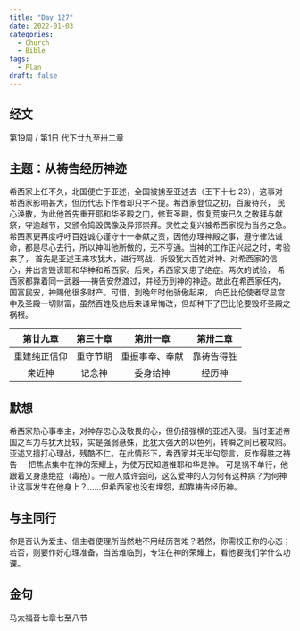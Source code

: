 ```yaml
---
title: "Day 127"
date: 2022-01-03
categories:
  - Church
  - Bible
tags:
  - Plan
draft: false
---
```


## 经文
第19周 / 第1日 代下廿九至卅二章

## 主题：从祷告经历神迹
希西家上任不久，北国便亡于亚述，全国被掳至亚述去（王下十七  23），这事对希西家影响甚大，但历代志下作者却只字不提。希西家登位之初，百废待兴，
民心涣散，为此他首先重开耶和华圣殿之门，修茸圣殿，恢复荒废已久之敬拜与献祭，守逾越节，又颁令捣毁偶像及异邦崇拜。灵性之复兴被希西家视为当务之急。
希西家更再度呼吁百姓诚心谨守十一奉献之责，因他办理神殿之事，遵守律法诫命，都是尽心去行，所以神叫他所做的，无不亨通。当神的工作正兴起之时，考验来了，
首先是亚述王来攻犹大，进行骂战，拆毁犹大百姓对神、对希西家的信心，并出言毁谤耶和华神和希西家。后来，希西家又患了绝症。两次的试验，
希西家都靠着同一武器──祷告安然渡过，并经历到神的神迹。故此在希西家任内，国富民安，神赐他很多财产。可惜，到晚年时他骄傲起来，
向巴比伦使者尽显宫中及圣殿一切财富，虽然百姓及他后来谦卑悔改，但却种下了巴比伦要毁坏圣殿之祸根。

| 第廿九章   | 第三十章 | 第卅一章    | 第卅二章  |
| :------: | :----: | :-------: | :-----: |
| 重建纯正信仰 | 重守节期 | 重振事奉、奉献 | 靠祷告得胜 |
| 亲近神    | 记念神  | 委身给神    | 经历神   |

## 默想
希西家热心事奉主，对神存忠心及敬畏的心，但仍招强横的亚述入侵。当时亚述帝国之军力与犹大比较，实是强弱悬殊，比犹大强大的以色列，转瞬之间已被攻陷。
亚述又擅打心理战，残酷不仁。在此情形下，希西家并无半句怨言，反作得胜之祷告──把焦点集中在神的荣耀上，为使万民知道惟耶和华是神。
可是祸不单行，他跟着又身患绝症（毒疮）。一般人或许会问，这么爱神的人为何有这种病？为何神让这事发生在他身上？……但希西家也没有埋怨，却靠祷告经历神。

## 与主同行
你是否认为爱主、信主者便理所当然地不用经历苦难？若然，你需校正你的心态；若否，则要作好心理准备，当苦难临到，专注在神的荣耀上，看他要我们学什么功课。

## 金句
马太福音七章七至八节

[comment]: <> (## 附录)

